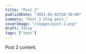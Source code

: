 ```yaml
---
title: "Post 2"
publishDate: "2021-01-02T16:30:00"
summary: "Post 2 blog post."
coverImage: "/images/post-2.png"
draft: false
tags: ["test"]
---
```


Post 2 content.
